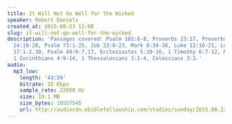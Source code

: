 ```yaml
---
title: It Will Not Go Well for the Wicked
speaker: Robert Daniels
created_at: 2015-08-23 11:00
slug: it-will-not-go-well-for-the-wicked
description: 'Passages covered: Psalm 101:6-8, Proverbs 23:17, Proverbs 24:1-2, Proverbs
  24:19-20, Psalm 73:1-25, Job 23:8-23, Mark 8:34-38, Luke 12:16-21, Luke 9:25, Psalm
  37:1-2,38, Psalm 49:6-7,17, Ecclesiastes 5:10-16, 1 Timothy 6:7-12, Matthew 6:32-33,
  1 Corinthians 4:9-14, 1 Thessalonians 3:1-4, Colossians 3:2.'
audio:
  mp3_low:
    length: '43:59'
    bitrate: 32 Kbps
    sample_rate: 22050 Hz
    size: 10.1 MB
    size_bytes: 10557545
    url: http://audiocdn.ebiblefellowship.com/studies/sunday/2015.08.23_Daniels_-_It_Will_Not_Go_Well_for_the_Wicked.mp3
---
```

